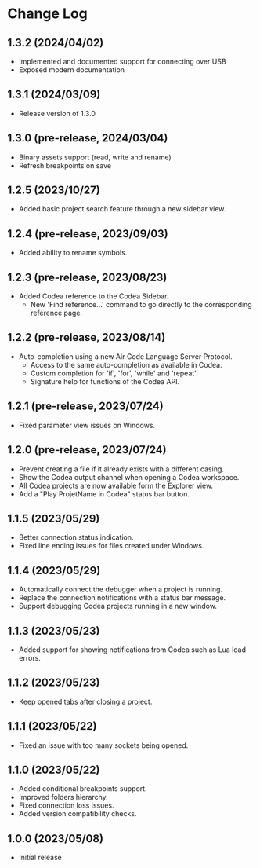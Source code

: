 # Change Log

## 1.3.2 (2024/04/02)
- Implemented and documented support for connecting over USB
- Exposed modern documentation

## 1.3.1 (2024/03/09)
- Release version of 1.3.0

## 1.3.0 (pre-release, 2024/03/04)
- Binary assets support (read, write and rename)
- Refresh breakpoints on save

## 1.2.5 (2023/10/27)
- Added basic project search feature through a new sidebar view.

## 1.2.4 (pre-release, 2023/09/03)
- Added ability to rename symbols.

## 1.2.3 (pre-release, 2023/08/23)
- Added Codea reference to the Codea Sidebar.
  - New 'Find reference...' command to go directly to the corresponding reference page.

## 1.2.2 (pre-release, 2023/08/14)
- Auto-completion using a new Air Code Language Server Protocol.
  - Access to the same auto-completion as available in Codea.
  - Custom completion for 'if', 'for', 'while' and 'repeat'.
  - Signature help for functions of the Codea API.

## 1.2.1 (pre-release, 2023/07/24)
- Fixed parameter view issues on Windows.

## 1.2.0 (pre-release, 2023/07/24)

- Prevent creating a file if it already exists with a different casing.
- Show the Codea output channel when opening a Codea workspace.
- All Codea projects are now available form the Explorer view.
- Add a "Play ProjetName in Codea" status bar button.

## 1.1.5 (2023/05/29)

- Better connection status indication.
- Fixed line ending issues for files created under Windows.

## 1.1.4 (2023/05/29)

- Automatically connect the debugger when a project is running.
- Replace the connection notifications with a status bar message.
- Support debugging Codea projects running in a new window.

## 1.1.3 (2023/05/23)

- Added support for showing notifications from Codea such as Lua load errors.

## 1.1.2 (2023/05/23)

- Keep opened tabs after closing a project.

## 1.1.1 (2023/05/22)

- Fixed an issue with too many sockets being opened.

## 1.1.0 (2023/05/22)

- Added conditional breakpoints support.
- Improved folders hierarchy.
- Fixed connection loss issues.
- Added version compatibility checks.

## 1.0.0 (2023/05/08)

- Initial release
